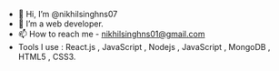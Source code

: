 - 👋 Hi, I’m @nikhilsinghns07
- 👀 I’m a web developer.
- 📫 How to reach me - nikhilsinghns01@gmail.com
- Tools I use : React.js , JavaScript , Nodejs , JavaScript , MongoDB ,  HTML5 , CSS3.

<!---
nikhilsinghns07/nikhilsinghns07 is a ✨ special ✨ repository because its `README.md` (this file) appears on your GitHub profile.
You can click the Preview link to take a look at your changes.
--->

